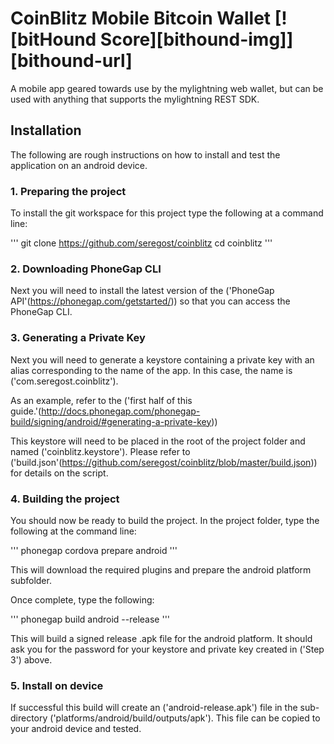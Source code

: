# CoinBlitz Mobile Bitcoin Wallet [![bitHound Score][bithound-img]][bithound-url]

A mobile app geared towards use by the mylightning web wallet, but can be used with anything that supports the mylightning REST SDK.

## Installation

The following are rough instructions on how to install and test the application on an android device.

### 1. Preparing the project

To install the git workspace for this project type the following at a command line:

'''
git clone https://github.com/seregost/coinblitz
cd coinblitz
'''

### 2. Downloading PhoneGap CLI

Next you will need to install the latest version of the ('PhoneGap API'(https://phonegap.com/getstarted/)) so that you can access the PhoneGap CLI.

### 3. Generating a Private Key

Next you will need to generate a keystore containing a private key with an alias corresponding to the name of the app.  In this case, the name is ('com.seregost.coinblitz').

As an example, refer to the ('first half of this guide.'(http://docs.phonegap.com/phonegap-build/signing/android/#generating-a-private-key))

This keystore will need to be placed in the root of the project folder and named ('coinblitz.keystore').  Please refer to ('build.json'(https://github.com/seregost/coinblitz/blob/master/build.json)) for details on the script.

### 4. Building the project

You should now be ready to build the project.  In the project folder, type the following at the command line:

'''
phonegap cordova prepare android
'''

This will download the required plugins and prepare the android platform subfolder.

Once complete, type the following:

'''
phonegap build android --release
'''

This will build a signed release .apk file for the android platform.  It should ask you for the password for your keystore and private key created in ('Step 3') above.

### 5. Install on device

If successful this build will create an ('android-release.apk') file in the sub-directory ('platforms/android/build/outputs/apk').  This file can be copied to your android device and tested.
